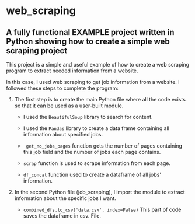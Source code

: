 # web_scraping

## A fully functional EXAMPLE project written in Python showing how to create a simple web scraping project

This project is a simple and useful example of how to create a web scraping program to extract needed information from a website.

In this case, I used web scraping to get job information from a website. I followed these steps to complete the program:

1. The first step is to create the main Python file where all the code exists so that it can be used as a user-built module.

    - I used the ``` BeautifulSoup ``` library to search for content.

    - I used the ``` Pandas ``` library to create a data frame containing all information about specified jobs.

    - ```  get_no_jobs_pages ``` function gets the number of pages containing this job field and the number of jobs each page contains.

    - ``` scrap ``` function is used to scrape information from each page.

    - ``` df_concat ``` function used to create a dataframe of all jobs' information.

    

2. In the second Python file (job_scraping), I import the module to extract information about the specific jobs I want.

    - ``` combined_dfs.to_csv('data.csv', index=False) ``` This part of code saves the dataframe in csv. File.
